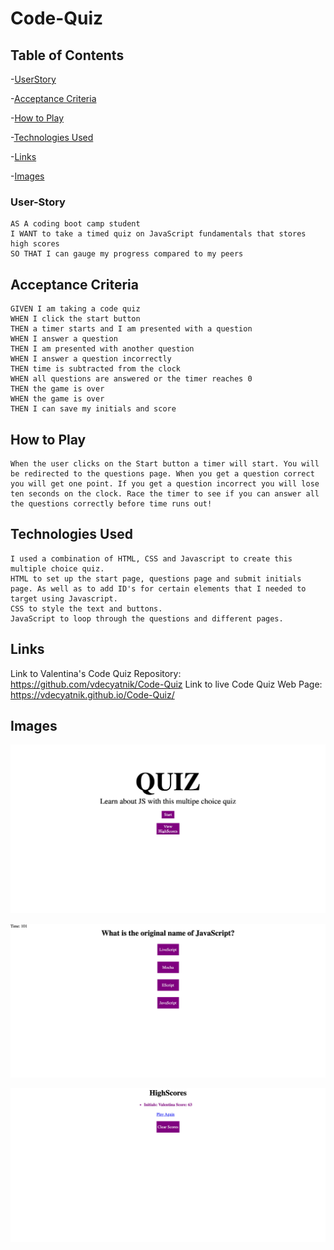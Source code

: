 # Code-Quiz


## Table of Contents

-[UserStory](#User-Story)

-[Acceptance Criteria](#Acceptance-Criteria)

-[How to Play](#How-To-Play)

-[Technologies Used](#Technologies-Used)

-[Links](#Links)

-[Images](#Images)




### User-Story 
```
AS A coding boot camp student
I WANT to take a timed quiz on JavaScript fundamentals that stores high scores
SO THAT I can gauge my progress compared to my peers
```

## Acceptance Criteria

```
GIVEN I am taking a code quiz
WHEN I click the start button
THEN a timer starts and I am presented with a question
WHEN I answer a question
THEN I am presented with another question
WHEN I answer a question incorrectly
THEN time is subtracted from the clock
WHEN all questions are answered or the timer reaches 0
THEN the game is over
WHEN the game is over
THEN I can save my initials and score
```



## How to Play
```
When the user clicks on the Start button a timer will start. You will be redirected to the questions page. When you get a question correct you will get one point. If you get a question incorrect you will lose ten seconds on the clock. Race the timer to see if you can answer all the questions correctly before time runs out!
```
## Technologies Used
```
I used a combination of HTML, CSS and Javascript to create this multiple choice quiz. 
HTML to set up the start page, questions page and submit initials page. As well as to add ID's for certain elements that I needed to target using Javascript.
CSS to style the text and buttons.
JavaScript to loop through the questions and different pages. 
```
## Links
 
Link to Valentina's Code Quiz Repository:  https://github.com/vdecyatnik/Code-Quiz
Link to live Code Quiz Web Page: https://vdecyatnik.github.io/Code-Quiz/


## Images

![Alt text](./landingPage-vdecyatnik-github-io-Code-Quiz-2020-12-11-18_52_52.png)

![Alt text](./quiz-vdecyatnik-github-io-Code-Quiz-2020-12-11-18_53_29.png)

![Alt text](./screencapture-vdecyatnik-github-io-Code-Quiz-highscores-html-2020-12-11-18_54_07.png)